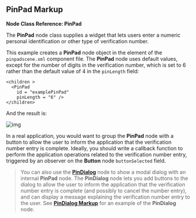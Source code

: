 ## PinPad Markup

**Node Class Reference: PinPad**

The **PinPad** node class supplies a widget that lets users enter a numeric personal identification or other type of verification number.

This example creates a **PinPad** node object in the **<children>** element of the `pinpadscene.xml` component file. The **PinPad** node uses default values, except for the number of digits in the verification number, which is set to 6 rather than the default value of 4 in the `pinLength` field:

```
<children >
  <PinPad
    id = "examplePinPad"
    pinLength = "6" />
</children>
```

And the result is:

![img](https://sdkdocs.roku.com/download/attachments/4262928/pinpaddoc.jpg?version=3&modificationDate=1472837814976&api=v2)

In a real application, you would want to group the **PinPad** node with a button to allow the user to inform the application that the verification number entry is complete. Ideally, you should write a callback function to perform the application operations related to the verification number entry, triggered by an observer on the **Button** node `buttonSelected` field.

> You can also use the [**PinDialog**](https://github.com/rokudev/samples/tree/master/ux%20components/dialogs) node to show a modal dialog with an internal **PinPad** node. The **PinDialog** node lets you add buttons to the dialog to allow the user to inform the application that the verification number entry is complete (and possibly to cancel the number entry), and can display a message explaining the verification number entry to the user. See [**PinDialog Markup**](https://github.com/rokudev/samples/tree/master/ux%20components/dialogs) for an example of the **PinDialog** node.